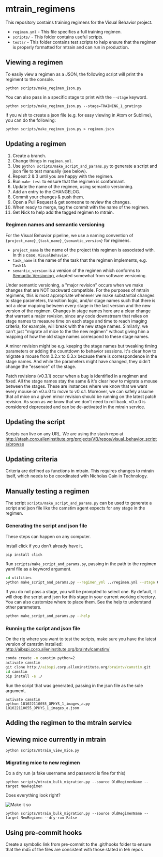 # mtrain_regimens

This repository contains training regimens for the Visual Behavior project.

- `regimen.yml` - This file specifies a full training regimen.
- `scripts/` - This folder contains useful scripts.
- `tests/` - This folder contains test scripts to help ensure that the regimen is properly formatted for mtrain and can run in production.

## Viewing a regimen

To easily view a regimen as a JSON, the following script will print the regiment to the console.

```
python scripts/make_regimen_json.py
```

You can also pass in a specific stage to print with the `--stage` keyword.

```
python scripts/make_regimen_json.py --stage=TRAINING_1_gratings
```

If you wish to create a json file (e.g. for easy viewing in Atom or Sublime), you can do the following:

```
python scripts/make_regimen_json.py > regimen.json
```


## Updating a regimen

1. Create a branch.
2. Change things in `regimen.yml`.
3. Use `python scripts/make_script_and_params.py` to generate a script and json file to test manually (see below).
4. Repeat 2 & 3 until you are happy with the regimen.
3. Run `make test` to ensure that the regimen is conformant.
4. Update the name of the regimen, using semantic versioning.
6. Add an entry to the CHANGELOG.
7. Commit your changes & push them.
8. Open a Pull Request & get someone to review the changes.
9. When ready to merge, tag the commit with the name of the regimen.
10. Get Nick to help add the tagged regimen to mtrain.

### Regimen names and semantic versioning

For the Visual Behavior pipeline, we use a naming convention of `{project_name}_{task_name}_{semantic_version}` for regimens.

- `project_name` is the name of the project this regimen is associated with. In this case, `VisualBehavior`.
- `task_name` is the name of the task that the regimen implements, e.g. `Task1A`
- `semantic_version` is a version of the regimen which conforms to [Semantic Versioning](https://semver.org/spec/v2.0.0.html), adapted somewhat from software versioning.

Under semantic versioning, a "major revision" occurs when we make changes that are NOT backward compatible. For the purposes of mtrain regimens, this is most appropriate whenever we make substantial changes to stage parameters, transition logic, and/or stage names such that there is not a clear mapping between every stage in the last version and the new version of the regimen. Changes in stage names here are a clear change that warrant a major revision, since any code downstream that relies on stage names to measure time on each stage and time to reach imaging criteria, for example, will break with the new stage names. Similarly, we can't just "migrate all mice to the the new regimen" without giving him a mapping of how the old stage names correspond to these stage names.

A minor revision might be e.g. keeping the stage names but tweaking timing parameters or adding the countdown to behavior sessions. It's clear how to migrate a mouse from 0.2.x to 0.3.x because there is correspondence in the stage names. And while the parameters might have changed, they didn't change the "essence" of the stage.

Patch revisions (v0.3.1) occur when a bug is identified in a regimen and fixed. All the stage names stay the same & it's clear how to migrate a mouse between the stages. These are instances where we know that we want every mouse on v0.x.0 to move to v0.x.1. Moreover, we can safely assume that all mice on a given minor revision should be running on the latest patch revision. As soon as we know that we don't need to roll back, v0.x.0 is considered deprecated and can be de-activated in the mtrain service.

## Updating the script

Scripts can live on any URL. We are using the stash repo at http://stash.corp.alleninstitute.org/projects/VB/repos/visual_behavior_scripts/browse

## Updating criteria

Criteria are defined as functions in mtrain. This requires changes to mtrain itself, which needs to be coordinated with Nicholas Cain in Technology.

## Manually testing a regimen

The script `scripts/make_script_and_params.py` can be used to generate a script and json file like the camstim agent expects for any stage in the regimen.

### Generating the script and json file

These steps can happen on any computer.

Install [click](https://click.palletsprojects.com/en/7.x/) if you don't already have it.

``` Bash
pip install click
```

Run `scripts/make_script_and_params.py`, passing in the path to the regimen yaml file as a keyword argument.

``` Bash
cd utilities
python make_script_and_params.py --regimen_yml ../regimen.yml --stage OPHYS_1_images_a
```

If you do not pass a stage, you will be prompted to select one. By default, it will drop the script and json for this stage in your current working directory. You can also customize where to place them. See the help to understand other parameters.

``` Bash
python make_script_and_params.py --help
```

### Running the script and json file

On the rig where you want to test the scripts, make sure you have the latest version of camstim installed: http://aibspi.corp.alleninstitute.org/braintv/camstim/

``` cmd
conda create -n camstim python=2
activate camstim
git clone http://aibspi.corp.alleninstitute.org/braintv/camstim.git
cd camstim
pip install -e ./
```

Run the script that was generated, passing in the json file as the sole argument.

```
activate camstim
python 181022110055_OPHYS_1_images_a.py 181022110055_OPHYS_1_images_a.json
```

## Adding the regimen to the mtrain service


## Viewing mice currently in mtrain


```
python scripts/mtrain_view_mice.py
```

### Migrating mice to new regimen

Do a dry run (a fake username and password is fine for this)

```
python scripts/mtrain_bulk_migration.py --source OldRegimenName --target NewRegimen
```

Does everything look right?

![Make it so](https://media.giphy.com/media/VLoN2iW8ii3wA/giphy.gif)

```
python scripts/mtrain_bulk_migration.py --source OldRegimenName --target NewRegimen --dry-run False
```

## Using pre-commit hooks

Create a symbolic link from pre-commit to the .git/hooks folder to ensure that the md5 of the files are consistent with those stated in teh repos
